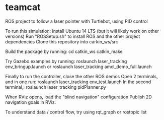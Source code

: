 # teamcat
ROS project to follow a laser pointer with Turtlebot, using PID control

To run this simulation:
Install Ubuntu 14 LTS (but it will likely work on other versions)
Run "ROSSetup.sh" to install ROS and the other project dependencies
Clone this repository into carkin_ws/src

Build the package by running:
cd catkin_ws
catkin_make

Try Gazebo examples by running:
roslaunch laser_tracking env_bringup.launch
or
roslaunch laser_tracking amcl_demo_full.launch

Finally to run the controller, close the other ROS demos
Open 2 terminals, and in one run:
roslaunch laser_tracking env_test.launch
In the second terminal,:
roslaunch laser_tracking pidPlanner.py

When RViz opens, load the "blind navigation" configuration
Publish 2D navigation goals in RViz.

To understand data / control flow, try using
rqt_graph
or 
rostopic list
